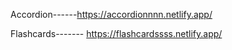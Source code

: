  Accordion------https://accordionnnn.netlify.app/

 Flashcards------- https://flashcardssss.netlify.app/
